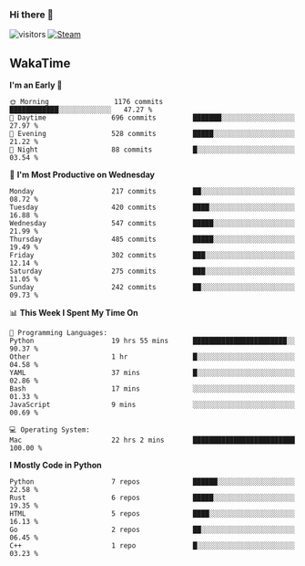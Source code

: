 ### Hi there 👋

![visitors](https://visitor-badge.glitch.me/badge?page_id=zhourunlai)
[![Steam](https://img.shields.io/badge/dynamic/json?url=https%3A%2F%2Fapi.swo.moe%2Fstats%2Fsteamgames%2F76561198285156854&query=count&color=0b1a37&label=Steam&labelColor=134375&logo=steam&suffix=+games&cacheSeconds=3600)](http://steamcommunity.com/profiles/76561198285156854)

## WakaTime
<!--START_SECTION:waka-->
**I'm an Early 🐤** 

```text
🌞 Morning                1176 commits        ████████████░░░░░░░░░░░░░   47.27 % 
🌆 Daytime                696 commits         ███████░░░░░░░░░░░░░░░░░░   27.97 % 
🌃 Evening                528 commits         █████░░░░░░░░░░░░░░░░░░░░   21.22 % 
🌙 Night                  88 commits          █░░░░░░░░░░░░░░░░░░░░░░░░   03.54 % 
```
📅 **I'm Most Productive on Wednesday** 

```text
Monday                   217 commits         ██░░░░░░░░░░░░░░░░░░░░░░░   08.72 % 
Tuesday                  420 commits         ████░░░░░░░░░░░░░░░░░░░░░   16.88 % 
Wednesday                547 commits         █████░░░░░░░░░░░░░░░░░░░░   21.99 % 
Thursday                 485 commits         █████░░░░░░░░░░░░░░░░░░░░   19.49 % 
Friday                   302 commits         ███░░░░░░░░░░░░░░░░░░░░░░   12.14 % 
Saturday                 275 commits         ███░░░░░░░░░░░░░░░░░░░░░░   11.05 % 
Sunday                   242 commits         ██░░░░░░░░░░░░░░░░░░░░░░░   09.73 % 
```


📊 **This Week I Spent My Time On** 

```text
💬 Programming Languages: 
Python                   19 hrs 55 mins      ███████████████████████░░   90.37 % 
Other                    1 hr                █░░░░░░░░░░░░░░░░░░░░░░░░   04.58 % 
YAML                     37 mins             █░░░░░░░░░░░░░░░░░░░░░░░░   02.86 % 
Bash                     17 mins             ░░░░░░░░░░░░░░░░░░░░░░░░░   01.33 % 
JavaScript               9 mins              ░░░░░░░░░░░░░░░░░░░░░░░░░   00.69 % 

💻 Operating System: 
Mac                      22 hrs 2 mins       █████████████████████████   100.00 % 
```

**I Mostly Code in Python** 

```text
Python                   7 repos             ██████░░░░░░░░░░░░░░░░░░░   22.58 % 
Rust                     6 repos             █████░░░░░░░░░░░░░░░░░░░░   19.35 % 
HTML                     5 repos             ████░░░░░░░░░░░░░░░░░░░░░   16.13 % 
Go                       2 repos             ██░░░░░░░░░░░░░░░░░░░░░░░   06.45 % 
C++                      1 repo              █░░░░░░░░░░░░░░░░░░░░░░░░   03.23 % 
```




<!--END_SECTION:waka-->
